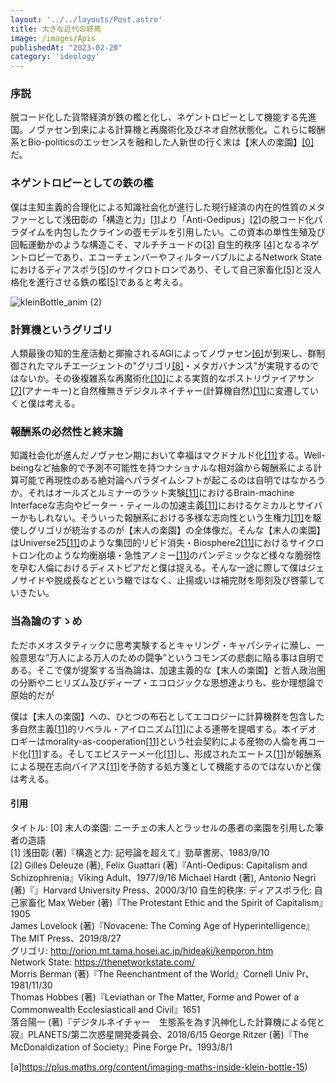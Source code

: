 ```yaml
---
layout: '../../layouts/Post.astro'
title: 大きな近代の終焉
image: /images/Apis
publishedAt: "2023-02-20"
category: 'ideology'
---
```


### **序説**

脱コード化した貨幣経済が鉄の檻と化し、ネゲントロピーとして機能する先進国。ノヴァセン到来による計算機と再魔術化及びネオ自然状態化。これらに報酬系とBio-politicsのエッセンスを融和した人新世の行く末は【末人の楽園】<span style="color: blue; ">[[0]](#0)</span> だ。

### **ネゲントロピーとしての鉄の檻**
僕は主知主義的合理化による知識社会化が進行した現行経済の内在的性質のメタファーとして浅田彰の「構造と力」<span style="color: blue; ">[[1]](#1)</span>より「Anti-Oedipus」<span style="color: blue; ">[[2]](#2)</span>の脱コード化パラダイムを内包したクラインの壺モデルを引用したい。この資本の単性生殖及び回転運動かのような構造こそ、マルチチュードの<span style="color: blue; ">[[3]](#3)</span> 自生的秩序 <span style="color: blue; ">[[4]](#4)</span>となるネゲントロピーであり、エコーチェンバーやフィルターバブルによるNetwork Stateにおけるディアスポラ<span style="color: blue; ">[[5]](#5)</span>のサイクロトロンであり、そして自己家畜化<span style="color: blue; ">[[5]](#5)</span>と没人格化を進行させる鉄の檻<span style="color: blue; ">[[5]](#5)</span>であると考える。

![kleinBottle_anim (2)](https://user-images.githubusercontent.com/124674475/220828751-b2a5dcfa-8de2-4e90-b1ee-06ba3741d3ea.gif)

### **計算機というグリゴリ**
人類最後の知的生産活動と揶揄されるAGIによってノヴァセン<span style="color: blue; ">[[6]](#6)</span>が到来し、群制御されたマルチエージェントの"グリゴリ<span style="color: blue; ">[[8]](#8)</span>・メタガバナンス"が実現するのではないか。その後複雑系な再魔術化<span style="color: blue; ">[[10]](#10)</span>による実質的なポストリヴァイアサン<span style="color: blue; ">[[7]](#7)</span>(アナーキー)と自然権無きデジタルネイチャー(計算機自然)<span style="color: blue; ">[[11]](#11)</span>に変遷していくと僕は考える。

### **報酬系の必然性と終末論**
知識社会化が進んだノヴァセン期において幸福はマクドナルド化<span style="color: blue; ">[[11]](#11)</span>する。Well-beingなど抽象的で予測不可能性を持つナショナルな相対論から報酬系による計算可能で再現性のある絶対論へパラダイムシフトが起こるのは自明ではなかろうか。それはオールズとルミナーのラット実験<span style="color: blue; ">[[11]](#11)</span>におけるBrain-machine Interfaceな志向やピーター・ティールの加速主義<span style="color: blue; ">[[11]](#11)</span>におけるケミカルとサイバーかもしれない。そういった報酬系における多様な志向性という生権力<span style="color: blue; ">[[11]](#11)</span>を駆使しグリゴリが統治するのが【末人の楽園】の全体像だ。そんな【末人の楽園】はUniverse25<span style="color: blue; ">[[11]](#11)</span>のような集団的リビド消失・Biosphere2<span style="color: blue; ">[[11]](#11)</span>におけるサイクロトロン化のような均衡崩壊・急性アノミー<span style="color: blue; ">[[11]](#11)</span>のパンデミックなど様々な脆弱性を孕む人倫におけるディストピアだと僕は捉える。そんな一途に際して僕はジェノサイドや脱成長などという轍ではなく、止揚或いは補完財を彫刻及び啓蒙していきたい。

### **当為論のすゝめ**

ただホメオスタティックに思考実験するとキャリング・キャパシティに瀕し、一般意思な”万人による万人のための闘争”というコモンズの悲劇に陥る事は自明である。そこで僕が提案する当為論は、加速主義的な【末人の楽園】と哲人政治圏の分断やニヒリズム及びディープ・エコロジックな思想達よりも、些か理想論で原始的だが

僕は【末人の楽園】への、ひとつの布石としてエコロジーに計算機群を包含した多自然主義<span style="color: blue; ">[[11]](#11)</span>的リベラル・アイロニズム<span style="color: blue; ">[[11]](#11)</span>による連帯を提唱する。本イデオロギーはmorality-as-cooperation<span style="color: blue; ">[[11]](#11)</span>という社会契約による産物の人倫を再コード化<span style="color: blue; ">[[11]](#11)</span>する。そしてエピステーメー化<span style="color: blue; ">[[11]](#11)</span>し、形成されたエートス<span style="color: blue; ">[[11]](#11)</span>が報酬系による現在志向バイアス<span style="color: blue; ">[[11]](#11)</span>を予防する処方箋として機能するのではないかと僕は考える。





#### **引用**

タイトル: 
[0] 末人の楽園: ニーチェの末人とラッセルの愚者の楽園を引用した筆者の造語 <a id="0"></a>  
[1] 浅田彰 (著)『構造と力: 記号論を超えて』勁草書房、1983/9/10 <a id="1"></a>  
[2]  Gilles Deleuze (著), Felix Guattari (著)『Anti-Oedipus: Capitalism and Schizophrenia』Viking Adult、1977/9/16 <a id="2"></a>
 Michael Hardt (著), Antonio Negri (著)『』Harvard University Press、2000/3/10
自生的秩序: 
ディアスポラ化: 
自己家畜化
Max Weber (著)『The Protestant Ethic and the Spirit of Capitalism』1905  
James Lovelock (著)『Novacene: The Coming Age of Hyperintelligence』The MIT Press、2019/8/27  
グリゴリ: http://orion.mt.tama.hosei.ac.jp/hideaki/kenporon.htm  
Network State: https://thenetworkstate.com/  
Morris Berman (著)『The Reenchantment of the World』Cornell Univ Pr、1981/11/30  
Thomas Hobbes (著)『Leviathan or The Matter, Forme and Power of a Commonwealth Ecclesiasticall and Civil』1651  
落合陽一 (著)『デジタルネイチャー　生態系を為す汎神化した計算機による侘と寂』PLANETS/第二次惑星開発委員会、2018/6/15
George Ritzer (著)『The McDonaldization of Society』Pine Forge Pr、1993/8/1



[a]https://plus.maths.org/content/imaging-maths-inside-klein-bottle-15)
